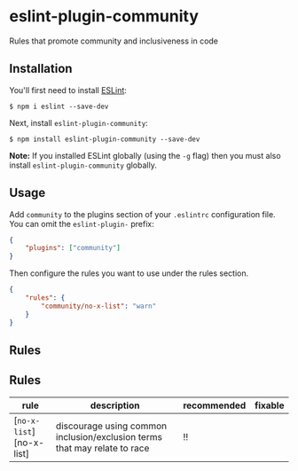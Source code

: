 # eslint-plugin-community

Rules that promote community and inclusiveness in code

## Installation

You'll first need to install [ESLint](http://eslint.org):

```
$ npm i eslint --save-dev
```

Next, install `eslint-plugin-community`:

```
$ npm install eslint-plugin-community --save-dev
```

**Note:** If you installed ESLint globally (using the `-g` flag) then you must also install `eslint-plugin-community` globally.

## Usage

Add `community` to the plugins section of your `.eslintrc` configuration file. You can omit the `eslint-plugin-` prefix:

```json
{
    "plugins": ["community"]
}
```

Then configure the rules you want to use under the rules section.

```json
{
    "rules": {
        "community/no-x-list": "warn"
    }
}
```

## Rules

## Rules

| rule                     | description                                                               | recommended | fixable |
| ------------------------ | ------------------------------------------------------------------------- | ----------- | ------- |
| [`no-x-list`][no-x-list] | discourage using common inclusion/exclusion terms that may relate to race | :bangbang:  |         |
